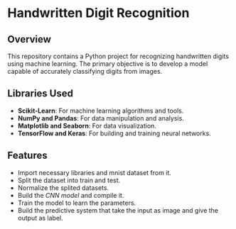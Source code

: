 # Handwritten Digit Recognition

## Overview

This repository contains a Python project for recognizing handwritten digits using machine learning. The primary objective is to develop a model capable of accurately classifying digits from images.

## Libraries Used

- **Scikit-Learn**: For machine learning algorithms and tools.
- **NumPy and Pandas**: For data manipulation and analysis.
- **Matplotlib and Seaborn**: For data visualization.
- **TensorFlow and Keras**: For building and training neural networks.

## Features
- Import necessary libraries and mnist dataset from it.
- Split the dataset into train and test.
- Normalize the splited datasets.
- Build the *CNN model* and compile it.
- Train the model to learn the parameters.
- Build the predictive system that take the input as image and give the output as label.
